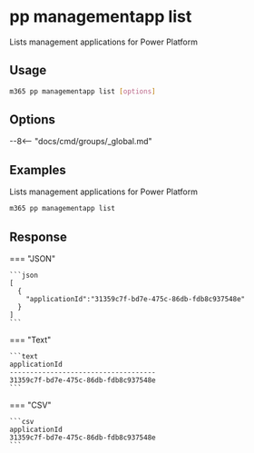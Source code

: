 # pp managementapp list

Lists management applications for Power Platform

## Usage

```sh
m365 pp managementapp list [options]
```

## Options

--8<-- "docs/cmd/groups/_global.md"

## Examples

Lists management applications for Power Platform

```sh
m365 pp managementapp list
```

## Response

=== "JSON"

    ```json
    [
      {
        "applicationId":"31359c7f-bd7e-475c-86db-fdb8c937548e"
      }
    ]
    ```

=== "Text"

    ```text
    applicationId
    ------------------------------------
    31359c7f-bd7e-475c-86db-fdb8c937548e
    ```

=== "CSV"

    ```csv
    applicationId
    31359c7f-bd7e-475c-86db-fdb8c937548e
    ```
